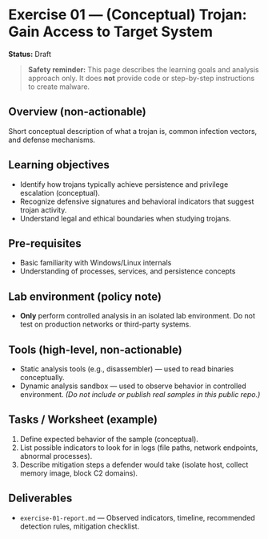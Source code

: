 # Exercise 01 — (Conceptual) Trojan: Gain Access to Target System
**Status:** Draft

> **Safety reminder:** This page describes the learning goals and analysis approach only. It does **not** provide code or step-by-step instructions to create malware.

## Overview (non-actionable)
Short conceptual description of what a trojan is, common infection vectors, and defense mechanisms.

## Learning objectives
- Identify how trojans typically achieve persistence and privilege escalation (conceptual).
- Recognize defensive signatures and behavioral indicators that suggest trojan activity.
- Understand legal and ethical boundaries when studying trojans.

## Pre-requisites
- Basic familiarity with Windows/Linux internals
- Understanding of processes, services, and persistence concepts

## Lab environment (policy note)
- **Only** perform controlled analysis in an isolated lab environment. Do not test on production networks or third-party systems.

## Tools (high-level, non-actionable)
- Static analysis tools (e.g., disassembler) — used to read binaries conceptually.
- Dynamic analysis sandbox — used to observe behavior in controlled environment.
*(Do not include or publish real samples in this public repo.)*

## Tasks / Worksheet (example)
1. Define expected behavior of the sample (conceptual).  
2. List possible indicators to look for in logs (file paths, network endpoints, abnormal processes).  
3. Describe mitigation steps a defender would take (isolate host, collect memory image, block C2 domains).

## Deliverables
- `exercise-01-report.md` — Observed indicators, timeline, recommended detection rules, mitigation checklist.